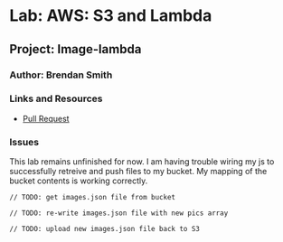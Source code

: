 # Lab: AWS: S3 and Lambda

## Project: Image-lambda

### Author: Brendan Smith

### Links and Resources

<!-- - [ci/cd](https://github.com/brendigler/cloud-server/actions) -->
<!-- - [GUI-deployed server url](http://cloudservergui-env.eba-f2hj4qkp.us-west-2.elasticbeanstalk.com/) -->
<!-- - [CLI-deployed server url](http://cloud-server-cli-env.eba-exhas8mc.us-west-2.elasticbeanstalk.com/) -->
- [Pull Request](https://github.com/brendigler/image-lambda/pull/1)

### Issues

This lab remains unfinished for now. I am having trouble wiring my js to successfully retreive and push files to my bucket. My mapping of the bucket contents is working correctly.

    // TODO: get images.json file from bucket

    // TODO: re-write images.json file with new pics array 

    // TODO: upload new images.json file back to S3

<!-- ### Setup
<!-- 
#### `.env` requirements

<!-- - `PORT` - Port Number
- `MONGODB_URI` - MongoDB URI -->

<!-- #### How to initialize/run your application -->
<!-- 
- clone to local repo
- `npm install`
- `npm start` -->

<!-- #### Tests -->

<!-- - Run tests with `npm test` -->

<!-- #### UML / Application Wiring Diagram -->
<!-- 
![UML](UML.jpg) -->
